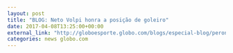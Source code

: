 ```yaml
---
layout: post
title: "BLOG: Neto Volpi honra a posição de goleiro"
date: 2017-04-08T13:25:00+00:00
external_link: "http://globoesporte.globo.com/blogs/especial-blog/peron-na-arquibancada/post/neto-volpi-honra-posicao-de-goleiro.html"
categories: news globo.com
---
```

